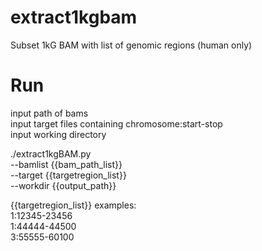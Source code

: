 # extract1kgbam
Subset 1kG BAM with list of genomic regions (human only)

# Run
input path of bams \
input target files containing chromosome:start-stop \
input working directory

./extract1kgBAM.py \
--bamlist {{bam_path_list}} \
--target {{targetregion_list}} \
--workdir {{output_path}}

{{targetregion_list}} examples: \
1:12345-23456 \
1:44444-44500 \
3:55555-60100